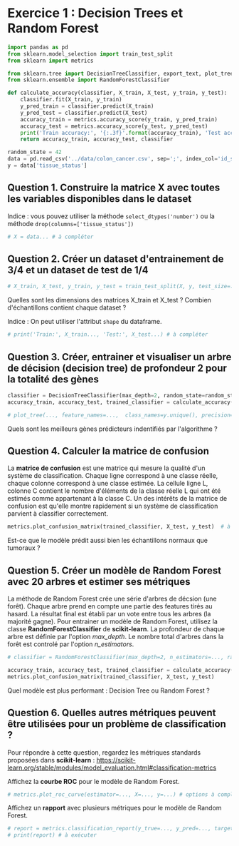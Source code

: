  # Exercice 1 : Decision Trees et Random Forest


```python
import pandas as pd
from sklearn.model_selection import train_test_split
from sklearn import metrics

from sklearn.tree import DecisionTreeClassifier, export_text, plot_tree
from sklearn.ensemble import RandomForestClassifier
```


```python
def calculate_accuracy(classifier, X_train, X_test, y_train, y_test):
    classifier.fit(X_train, y_train)
    y_pred_train = classifier.predict(X_train)
    y_pred_test = classifier.predict(X_test)
    accuracy_train = metrics.accuracy_score(y_train, y_pred_train)
    accuracy_test = metrics.accuracy_score(y_test, y_pred_test)
    print('Train accuracy:', '{:.3f}'.format(accuracy_train), 'Test accuracy:', '{:.3f}'.format(accuracy_test))
    return accuracy_train, accuracy_test, classifier
```


```python
random_state = 42
data = pd.read_csv('../data/colon_cancer.csv', sep=';', index_col='id_sample')
y = data['tissue_status']
```

## Question 1. Construire la matrice **X** avec toutes les variables disponibles dans le dataset

Indice : vous pouvez utiliser la méthode `select_dtypes('number')` ou la méthode `drop(columns=['tissue_status'])`


```python
# X = data... # à compléter
```

## Question 2. Créer un dataset d'entrainement de 3/4 et un dataset de test de 1/4


```python
# X_train, X_test, y_train, y_test = train_test_split(X, y, test_size=..., random_state=random_state, stratify=y) # test_size à compléter
```

Quelles sont les dimensions des matrices X_train et X_test ? Combien d'échantillons contient chaque dataset ?

Indice : On peut utiliser l'attribut `shape` du dataframe.


```python
# print('Train:', X_train..., 'Test:', X_test...) # à compléter
```

## Question 3. Créer, entrainer et visualiser un arbre de décision (decision tree) de profondeur 2 pour la totalité des gènes


```python
classifier = DecisionTreeClassifier(max_depth=2, random_state=random_state, criterion='entropy')
accuracy_train, accuracy_test, trained_classifier = calculate_accuracy(classifier, X_train, X_test, y_train, y_test)
```


```python
# plot_tree(..., feature_names=...,  class_names=y.unique(), precision=2, filled=True) # options à compléter
```

Quels sont les meilleurs gènes prédicteurs indentifiés par l'algorithme ?

## Question 4. Calculer la matrice de confusion

La **matrice de confusion** est une matrice qui mesure la qualité d'un système de classification. Chaque ligne correspond à une classe réelle, chaque colonne correspond à une classe estimée. La cellule ligne L, colonne C contient le nombre d'éléments de la classe réelle L qui ont été estimés comme appartenant à la classe C. Un des intérêts de la matrice de confusion est qu'elle montre rapidement si un système de classification parvient à classifier correctement.


```python
metrics.plot_confusion_matrix(trained_classifier, X_test, y_test)  # à exécuter
```

Est-ce que le modèle prédit aussi bien les échantillons normaux que tumoraux ? 

## Question 5. Créer un modèle de Random Forest avec 20 arbres et estimer ses métriques

La méthode de Random Forest crée une série d'arbres de décsion (une forêt). Chaque arbre prend en compte une partie des features tirés au hasard. La résultat final est établi par un vote entre tous les arbres (la majorité gagne). Pour entrainer un modèle de Random Forest, utilisez la classe **RandomForestClassifier** de **scikit-learn**. La profondeur de chaque arbre est définie par l'option *max_depth*. Le nombre total d'arbres dans la forêt est controlé par l'option *n_estimators*.


```python
# classifier = RandomForestClassifier(max_depth=2, n_estimators=..., random_state=random_state, criterion='entropy') # n_estimators à compléter

accuracy_train, accuracy_test, trained_classifier = calculate_accuracy(classifier, X_train, X_test, y_train, y_test)
metrics.plot_confusion_matrix(trained_classifier, X_test, y_test)
```

Quel modèle est plus performant : Decision Tree ou Random Forest ?

## Question 6. Quelles autres métriques peuvent être utilisées pour un problème de classification ?

Pour répondre à cette question, regardez les métriques standards proposées dans **scikit-learn** : https://scikit-learn.org/stable/modules/model_evaluation.html#classification-metrics

Affichez la **courbe ROC** pour le modèle de Random Forest.


```python
# metrics.plot_roc_curve(estimator=..., X=..., y=...) # options à compléter
```

Affichez un **rapport** avec plusieurs métriques pour le modèle de Random Forest.


```python
# report = metrics.classification_report(y_true=..., y_pred=..., target_names=y.unique()) # options à compléter
# print(report) # à exécuter
```
